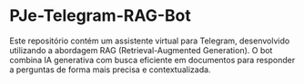 # PJe-Telegram-RAG-Bot
Este repositório contém um assistente virtual para Telegram, desenvolvido utilizando a abordagem RAG (Retrieval-Augmented Generation). O bot combina IA generativa com busca eficiente em documentos para responder a perguntas de forma mais precisa e contextualizada.
